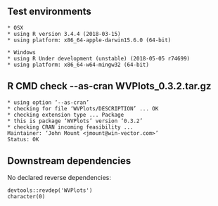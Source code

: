 

## Test environments

    * OSX
    * using R version 3.4.4 (2018-03-15)
    * using platform: x86_64-apple-darwin15.6.0 (64-bit)

    * Windows
    * using R Under development (unstable) (2018-05-05 r74699)
    * using platform: x86_64-w64-mingw32 (64-bit)

## R CMD check --as-cran WVPlots_0.3.2.tar.gz 

    * using option ‘--as-cran’
    * checking for file ‘WVPlots/DESCRIPTION’ ... OK
    * checking extension type ... Package
    * this is package ‘WVPlots’ version ‘0.3.2’
    * checking CRAN incoming feasibility ...
    Maintainer: ‘John Mount <jmount@win-vector.com>’
    Status: OK

## Downstream dependencies

No declared reverse dependencies:

    devtools::revdep('WVPlots')
    character(0)
